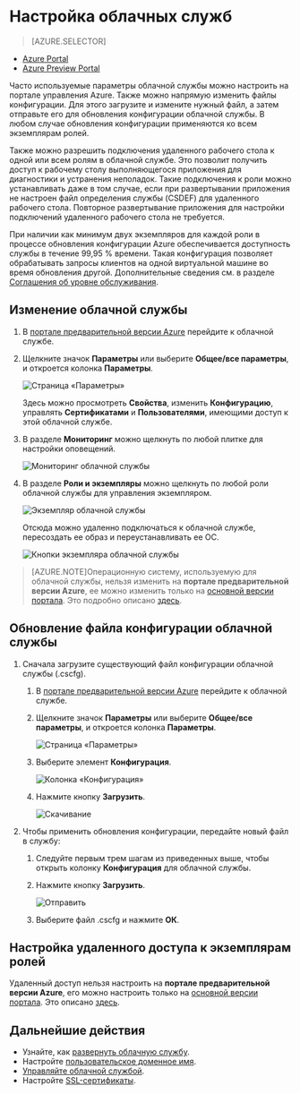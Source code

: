 <properties 
	pageTitle="Как настроить облачную службу (портал предварительной версии) | Microsoft Azure" 
	description="Узнайте, как настроить облачные службы в Azure. Как обновить конфигурацию облачной службы и настроить удаленный доступ к экземплярам роли. В этих примерах используется портал предварительной версии Azure." 
	services="cloud-services" 
	documentationCenter="" 
	authors="Thraka" 
	manager="timlt" 
	editor=""/>

<tags 
	ms.service="cloud-services" 
	ms.workload="tbd" 
	ms.tgt_pltfrm="na" 
	ms.devlang="na" 
	ms.topic="article" 
	ms.date="09/22/2015"
	ms.author="adegeo"/>




# Настройка облачных служб

> [AZURE.SELECTOR]
- [Azure Portal](cloud-services-how-to-configure.md)
- [Azure Preview Portal](cloud-services-how-to-configure-portal.md)

Часто используемые параметры облачной службы можно настроить на портале управления Azure. Также можно напрямую изменить файлы конфигурации. Для этого загрузите и измените нужный файл, а затем отправьте его для обновления конфигурации облачной службы. В любом случае обновления конфигурации применяются ко всем экземплярам ролей.

Также можно разрешить подключения удаленного рабочего стола к одной или всем ролям в облачной службе. Это позволит получить доступ к рабочему столу выполняющегося приложения для диагностики и устранения неполадок. Такие подключения к роли можно устанавливать даже в том случае, если при развертывании приложения не настроен файл определения службы (CSDEF) для удаленного рабочего стола. Повторное развертывание приложения для настройки подключений удаленного рабочего стола не требуется.

При наличии как минимум двух экземпляров для каждой роли в процессе обновления конфигурации Azure обеспечивается доступность службы в течение 99,95 % времени. Такая конфигурация позволяет обрабатывать запросы клиентов на одной виртуальной машине во время обновления другой. Дополнительные сведения см. в разделе [Соглашения об уровне обслуживания](http://azure.microsoft.com/support/legal/sla/).

## Изменение облачной службы

1. В [портале предварительной версии Azure](http://portal.azure.com/) перейдите к облачной службе.

2. Щелкните значок **Параметры** или выберите **Общее/все параметры**, и откроется колонка **Параметры**.

    ![Страница «Параметры»](./media/cloud-services-how-to-configure-portal/cloud-service.png)
    
    Здесь можно просмотреть **Свойства**, изменить **Конфигурацию**, управлять **Сертификатами** и **Пользователями**, имеющими доступ к этой облачной службе.

2. В разделе **Мониторинг** можно щелкнуть по любой плитке для настройки оповещений.

    ![Мониторинг облачной службы](./media/cloud-services-how-to-configure-portal/cs-monitoring.png)
    
3. В разделе **Роли и экземпляры** можно щелкнуть по любой роли облачной службы для управления экземпляром.

    ![Экземпляр облачной службы](./media/cloud-services-how-to-configure-portal/cs-instance.png)
    
    Отсюда можно удаленно подключаться к облачной службе, пересоздать ее образ и переустанавливать ее ОС.
    
    ![Кнопки экземпляра облачной службы](./media/cloud-services-how-to-configure-portal/cs-instance-buttons.png)

>[AZURE.NOTE]Операционную систему, используемую для облачной службы, нельзя изменить на **портале предварительной версии Azure**, ее можно изменить только на [основной версии портала](http://manage.windowsazure.com/). Это подробно описано [здесь](cloud-services-how-to-configure.md#update-a-cloud-service-configuration-file).

## Обновление файла конфигурации облачной службы

1. Сначала загрузите существующий файл конфигурации облачной службы (.cscfg).

    1. В [портале предварительной версии Azure](http://portal.azure.com/) перейдите к облачной службе.

    2. Щелкните значок **Параметры** или выберите **Общее/все параметры**, и откроется колонка **Параметры**.

        ![Страница «Параметры»](./media/cloud-services-how-to-configure-portal/cloud-service.png)
    
    3. Выберите элемент **Конфигурация**.

        ![Колонка «Конфигурация»](./media/cloud-services-how-to-configure-portal/cs-settings-config.png)
    
    4. Нажмите кнопку **Загрузить**.

        ![Скачивание](./media/cloud-services-how-to-configure-portal/cs-settings-config-panel-download.png)

2. Чтобы применить обновления конфигурации, передайте новый файл в службу:

    1. Следуйте первым трем шагам из приведенных выше, чтобы открыть колонку **Конфигурация** для облачной службы.
    
    2. Нажмите кнопку **Загрузить**.

        ![Отправить](./media/cloud-services-how-to-configure-portal/cs-settings-config-panel-upload.png)
    
    3. Выберите файл .cscfg и нажмите **ОК**.

## Настройка удаленного доступа к экземплярам ролей

Удаленный доступ нельзя настроить на **портале предварительной версии Azure**, его можно настроить только на [основной версии портала](http://manage.windowsazure.com/). Это описано [здесь](cloud-services-role-enable-remote-desktop.md).
			
## Дальнейшие действия

* Узнайте, как [развернуть облачную службу](cloud-services-how-to-create-deploy-portal.md).
* Настройте [пользовательское доменное имя](cloud-services-custom-domain-name-portal.md).
* [Управляйте облачной службой](cloud-services-how-to-manage-portal.md).
* Настройте [SSL-сертификаты](cloud-services-configure-ssl-certificate-portal.md).

<!---HONumber=Oct15_HO3-->